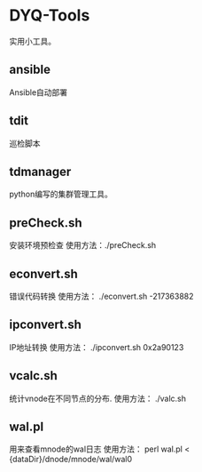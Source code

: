 # DYQ-Tools
实用小工具。

## ansible
Ansible自动部署

## tdit
巡检脚本

## tdmanager
python编写的集群管理工具。

## preCheck.sh
安装环境预检查 
使用方法：./preCheck.sh

## econvert.sh
错误代码转换
使用方法：
./econvert.sh -217363882

## ipconvert.sh
IP地址转换
使用方法：
./ipconvert.sh  0x2a90123

## vcalc.sh
统计vnode在不同节点的分布.
使用方法：
./valc.sh

## wal.pl
用来查看mnode的wal日志
使用方法：
perl wal.pl < {dataDir}/dnode/mnode/wal/wal0
